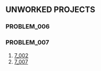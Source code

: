 ## UNWORKED PROJECTS


### PROBLEM_006


### PROBLEM_007

1.	[7_002](../Problem_007/7_002.cpp)
2.	[7_007](../Problem_007/7_007.cpp)
